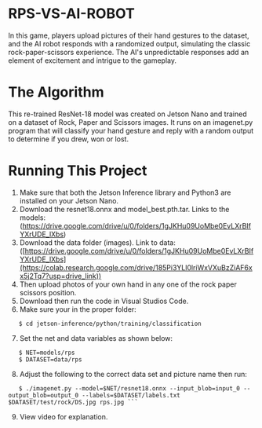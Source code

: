# RPS-VS-AI-ROBOT
 In this game, players upload pictures of their hand gestures to the dataset, and the AI robot responds with a randomized output, simulating the classic rock-paper-scissors experience. The AI's unpredictable responses add an element of excitement and intrigue to the gameplay. 

# The Algorithm
This re-trained ResNet-18 model was created on Jetson Nano and trained on a dataset of Rock, Paper and Scissors images. It runs on an imagenet.py program that will classify your hand gesture and reply with a random output to determine if you drew, won or lost.

# Running This Project
1. Make sure that both the Jetson Inference library and Python3 are installed on your Jetson Nano.
2. Download the resnet18.onnx and model_best.pth.tar. Links to the models: (https://drive.google.com/drive/u/0/folders/1gJKHu09UoMbe0EvLXrBIfYXrUDE_lXbs)
3. Download the data folder (images). Link to data: ([https://drive.google.com/drive/u/0/folders/1gJKHu09UoMbe0EvLXrBIfYXrUDE_lXbs](https://colab.research.google.com/drive/185Pi3YLl0lriWxVXuBzZiAF6xx5j2Tq7?usp=drive_link))
4. Then upload photos of your own hand in any one of the rock paper scissors position.
5. Download then run the code in Visual Studios Code.
6. Make sure your in the proper folder:
```
   $ cd jetson-inference/python/training/classification
```
7. Set the net and data variables as shown below:
```
   $ NET=models/rps
   $ DATASET=data/rps
```
8. Adjust the following to the correct data set and picture name then run:
```
   $ ./imagenet.py --model=$NET/resnet18.onnx --input_blob=input_0 --output_blob=output_0 --labels=$DATASET/labels.txt $DATASET/test/rock/DS.jpg rps.jpg ```
```
9. View video for explanation. 

